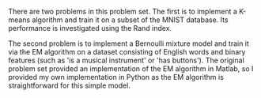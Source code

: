 There are two problems in this problem set.  The first is to implement a K-means algorithm and train it on a subset of the MNIST database.  Its performance is investigated using the Rand index.

The second problem is to implement a Bernoulli mixture model and train it via the EM algorithm on a dataset consisting of English words and binary features (such as 'is a musical instrument' or 'has buttons').  The original problem set provided an implementation of the EM algorithm in Matlab, so I provided my own implementation in Python as the EM algorithm is straightforward for this simple model.
